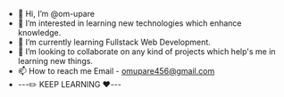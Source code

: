 - 👋 Hi, I’m @om-upare
- 👀 I’m interested in learning new technologies which enhance knowledge.
- 🌱 I’m currently learning Fullstack Web Development.
- 💞️ I’m looking to collaborate on any kind of projects which help's me in learning new things.
- 📫 How to reach me Email - omupare456@gmail.com
- ---✏️ KEEP LEARNING ❤️---
<!---
om-upare/om-upare is a ✨ special ✨ repository because its `README.md` (this file) appears on your GitHub profile.
You can click the Preview link to take a look at your changes.
--->
